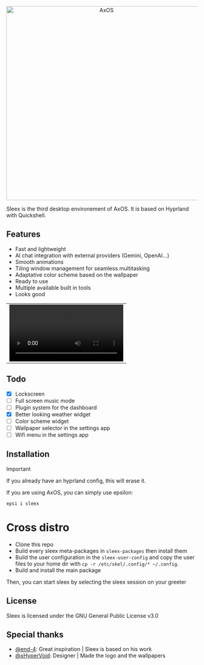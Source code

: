 <p align="center">
  <a href="https://axos-project.github.io"><img src="https://github.com/user-attachments/assets/a64a60d1-c4ec-4fdf-a1df-ce4bde3890ce" width="512" alt="AxOS"></a>
</p>

Sleex is the third desktop environement of AxOS. It is based on Hyprland with Quickshell.

## Features
- Fast and lightweight
- AI chat integration with external providers (Gemini, OpenAI...)
- Smooth animations
- Tiling window management for seamless multitasking
- Adaptative color scheme based on the wallpaper
- Ready to use
- Multiple available built in tools
- Looks good

|      |
|------|
| ![preview](preview.mp4) |

## Todo
- [x] Lockscreen
- [ ] Full screen music mode
- [ ] Plugin system for the dashboard
- [x] Better looking weather widget
- [ ] Color scheme widget
- [ ] Wallpaper selector in the settings app
- [ ] Wifi menu in the settings app

## Installation

> [!IMPORTANT]
> If you already have an hyprland config, this will erase it.

If you are using AxOS, you can simply use epsilon:
```
epsi i sleex
```

# Cross distro

- Clone this repo
- Build every sleex meta-packages in `sleex-packages` then install them
- Build the user configuration in the `sleex-user-config` and copy the user files to your home dir with `cp -r /etc/skel/.config/* ~/.config`.
- Build and install the main package

Then, you can start sleex by selecting the sleex session on your greeter

## License
Sleex is licensed under the GNU General Public License v3.0

## Special thanks
- [@end-4](https://github.com/end-4/): Great inspiration | Sleex is based on his work
- [@xHyperVoid](https://github.com/xHyperVoid): Designer | Made the logo and the wallpapers
